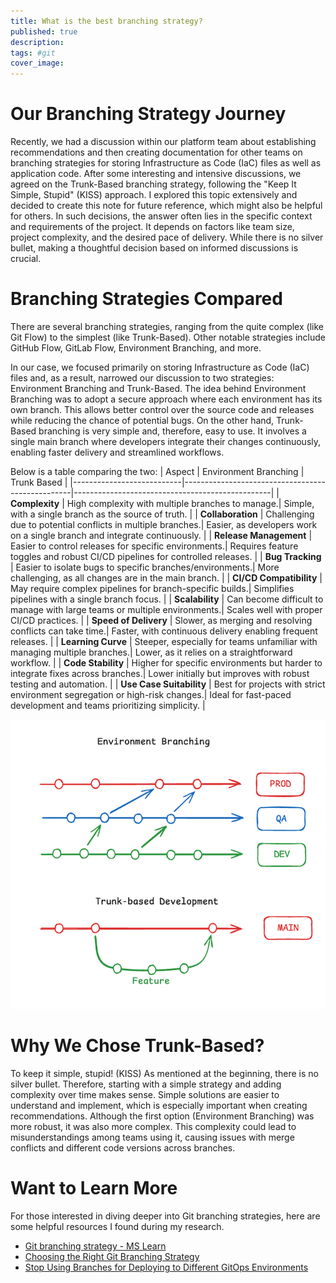 ```yaml
---
title: What is the best branching strategy?
published: true
description: 
tags: #git
cover_image: 
---
```


# Our Branching Strategy Journey

Recently, we had a discussion within our platform team about establishing recommendations and then creating documentation for other teams on branching strategies for storing Infrastructure as Code (IaC) files as well as application code. After some interesting and intensive discussions, we agreed on the Trunk-Based branching strategy, following the "Keep It Simple, Stupid" (KISS) approach. I explored this topic extensively and decided to create this note for future reference, which might also be helpful for others. In such decisions, the answer often lies in the specific context and requirements of the project. It depends on factors like team size, project complexity, and the desired pace of delivery. While there is no silver bullet, making a thoughtful decision based on informed discussions is crucial.

# Branching Strategies Compared

There are several branching strategies, ranging from the quite complex (like Git Flow) to the simplest (like Trunk-Based). Other notable strategies include GitHub Flow, GitLab Flow, Environment Branching, and more.

In our case, we focused primarily on storing Infrastructure as Code (IaC) files and, as a result, narrowed our discussion to two strategies: Environment Branching and Trunk-Based. The idea behind Environment Branching was to adopt a secure approach where each environment has its own branch. This allows better control over the source code and releases while reducing the chance of potential bugs. On the other hand, Trunk-Based branching is very simple and, therefore, easy to use. It involves a single main branch where developers integrate their changes continuously, enabling faster delivery and streamlined workflows.

Below is a table comparing the two:
| Aspect                    | Environment Branching                            | Trunk Based                                     |
|---------------------------|--------------------------------------------------|-------------------------------------------------|
| **Complexity**            | High complexity with multiple branches to manage.| Simple, with a single branch as the source of truth. |
| **Collaboration**         | Challenging due to potential conflicts in multiple branches.| Easier, as developers work on a single branch and integrate continuously. |
| **Release Management**    | Easier to control releases for specific environments.| Requires feature toggles and robust CI/CD pipelines for controlled releases. |
| **Bug Tracking**          | Easier to isolate bugs to specific branches/environments.| More challenging, as all changes are in the main branch. |
| **CI/CD Compatibility**   | May require complex pipelines for branch-specific builds.| Simplifies pipelines with a single branch focus. |
| **Scalability**           | Can become difficult to manage with large teams or multiple environments.| Scales well with proper CI/CD practices. |
| **Speed of Delivery**     | Slower, as merging and resolving conflicts can take time.| Faster, with continuous delivery enabling frequent releases. |
| **Learning Curve**        | Steeper, especially for teams unfamiliar with managing multiple branches.| Lower, as it relies on a straightforward workflow. |
| **Code Stability**        | Higher for specific environments but harder to integrate fixes across branches.| Lower initially but improves with robust testing and automation. |
| **Use Case Suitability**  | Best for projects with strict environment segregation or high-risk changes.| Ideal for fast-paced development and teams prioritizing simplicity. |



![Environment branching vs Trunk-based devlopment](../img/branching.png)

# Why We Chose Trunk-Based?

To keep it simple, stupid! (KISS) As mentioned at the beginning, there is no silver bullet. Therefore, starting with a simple strategy and adding complexity over time makes sense. Simple solutions are easier to understand and implement, which is especially important when creating recommendations. Although the first option (Environment Branching) was more robust, it was also more complex. This complexity could lead to misunderstandings among teams using it, causing issues with merge conflicts and different code versions across branches. 

# Want to Learn More
For those interested in diving deeper into Git branching strategies, here are some helpful resources I found during my research.
- [Git branching strategy - MS Learn](https://learn.microsoft.com/en-us/azure/devops/repos/git/git-branching-guidance?view=azure-devops)
- [Choosing the Right Git Branching Strategy](https://medium.com/@sreekanth.thummala/choosing-the-right-git-branching-strategy-a-comparative-analysis-f5e635443423)
- [Stop Using Branches for Deploying to Different GitOps Environments](https://codefresh.io/blog/stop-using-branches-deploying-different-gitops-environments/)

